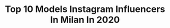 ---
title: Top 10 Models Instagram Influencers In Milan In 2020
description: >-
  Find top models Instagram influencers in Milan in 2020. Most popular hashtags: #iorestoacasa #milano #summer #orange.
platform: Instagram
profiles:
  - username: "chiara.busetti"
    fullname: >-
      Photo  Model  Lifestyle
    location: "Italy"
    followers: 21257
    engagement: 586
    commentsToLikes: 0.147241
    id: ck6uenubys1qq0j71r8otrodg
    verified: false
    hashtags: "#quarantenamood, #pillowchallenge"
  - username: "randy_gowon"
    fullname: >-
      randy_gowon 🇰🇪
    location: "Italy"
    followers: 6791
    engagement: 1476
    commentsToLikes: 0.023099
    id: ck5qcg30jqe1d0i110avnebig
    verified: false
    hashtags: "#endofhotboysummer"
  - username: "samara.wierer"
    fullname: >-
      Samara🍉
    location: "Italy"
    followers: 18756
    engagement: 364
    commentsToLikes: 0.012072
    id: ck6trw9ct1gib0j713oncv91w
    verified: false
    hashtags: "#bright, #sweaterweather, #day13, #bags"
  - username: "giuseppegiarratana"
    fullname: >-
      Giuseppe Giarratana
    location: "Italy"
    followers: 5616
    engagement: 675
    commentsToLikes: 0.155838
    id: ck14i1myud7vg0i195yep0qmb
    verified: false
    hashtags: "#feminine, #curvy, #feminism, #lingerie"
  - username: "marsetromb"
    fullname: >-
      Marcello Trombin
    location: "Italy"
    followers: 10792
    engagement: 821
    commentsToLikes: 0.061602
    id: ck5zvm93l4i190i14jshowa19
    verified: false
    hashtags: ""
  - username: "pollyandpamy"
    fullname: >-
      Paola Pamela Ameyibor
    location: "Italy"
    followers: 8520
    engagement: 508
    commentsToLikes: 0.050527
    id: ck5hob0ezp93q0i11mnhjf23h
    verified: false
    hashtags: "#pfw, #voicesofthefuture, #barrowofficial, #tossieslidechallenge"
  - username: "davidemicciulla"
    fullname: >-
      Davide Micciulla
    location: "Italy"
    followers: 45891
    engagement: 136
    commentsToLikes: 0.085281
    id: ck0vync9x4uq00i19lnd5hw6h
    verified: false
    hashtags: "#cutevboy, #insta, #menstyles, #levis"
  - username: "stefania_danese"
    fullname: >-
      Stefania Danese
    location: "Italy"
    followers: 32522
    engagement: 776
    commentsToLikes: 0.016408
    id: ck13ahzg7qhhn0i19anrx9j3e
    verified: false
    hashtags: "#fashionmodels, #censored, #fashionmen, #mfw2019"
  - username: "giuliacastronovi"
    fullname: >-
      GIULIA STELLA CASTRONOVI
    location: "Italy"
    followers: 30027
    engagement: 438
    commentsToLikes: 0.065525
    id: ck5chokjyr6550i11e740ehei
    verified: false
    hashtags: "#marcopostonline, #giveawayitalia, #giveawaycontest, #mfw"
  - username: "oksana_real"
    fullname: >-
      
    location: "Italy"
    followers: 265509
    engagement: 358
    commentsToLikes: 0.203896
    id: ck13bdz4suyuj0i19kqc8oq1k
    verified: false
    hashtags: "#oksana"
---
